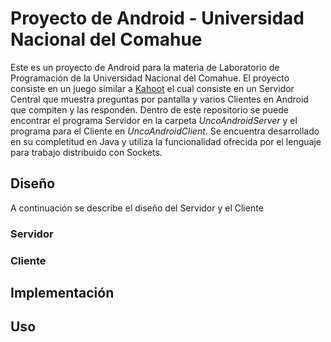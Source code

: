 # Proyecto de Android - Universidad Nacional del Comahue
Este es un proyecto de Android para la materia de Laboratorio de Programación de la Universidad Nacional del Comahue. El proyecto consiste en un juego similar a [Kahoot](https://kahoot.it/) el cual consiste en un Servidor Central que muestra preguntas por pantalla y varios Clientes en Android que compiten y las responden. Dentro de este repositorio se puede encontrar el programa Servidor en la carpeta *UncoAndroidServer* y el programa para el Cliente en *UncoAndroidClient*. Se encuentra desarrollado en su completitud en Java y utiliza la funcionalidad ofrecida por el lenguaje para trabajo distribuido con Sockets. 

<!-- TODO: Gráfico y explicación del proceso de un juego normal, mostrando la comunicación entre server-cliente -->

## Diseño
A continuación se describe el diseño del Servidor y el Cliente

### Servidor

<!-- TODO: Diagrama de diseño de Server y explicación -->

### Cliente

<!-- TODO: Diagrama de diseño de Cliente y explicación -->

## Implementación

<!-- TODO: Ver si sirve -->

## Uso

<!-- TODO: Describir como funciona todo -->


